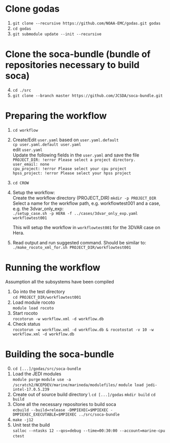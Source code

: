 # Clone godas
1. `git clone --recursive https://github.com/NOAA-EMC/godas.git godas`
2. `cd godas`
3. `git submodule update --init --recursive`

# Clone the soca-bundle (bundle of repositories necessary to build soca)
4. `cd ./src`
5. `git clone --branch master https://github.com/JCSDA/soca-bundle.git`

# Preparing the workflow
1. `cd workflow` 
2. Create/Edit `user.yaml` based on `user.yaml.default` \
   `cp user.yaml.default user.yaml` \
   edit `user.yaml` \
Update the following fields in the `user.yaml` and save the file \
   `PROJECT_DIR: !error Please select a project directory.` \
   `user_email: none` \
   `cpu_project: !error Please select your cpu project` \
   `hpss_project: !error Please select your hpss project` 
3. `cd CROW`
4. Setup the workflow: \
   Create the workflow directory (PROJECT_DIR)
   `mkdir -p PROJECT_DIR` \
   Select a name for the workflow path, e.g. workflowtest001 and a case, e.g. the 3dvar_only_exp: \
   `./setup_case.sh -p HERA -f ../cases/3dvar_only_exp.yaml workflowtest001`
   
   This will setup the workflow in `workflowtest001` for the 3DVAR case on Hera.
   
5. Read output and run suggested command. Should be similar to: \
   `./make_rocoto_xml_for.sh PROJECT_DIR/workflowtest001` 
 
# Running the workflow
Assumption all the subsystems have been compiled

1. Go into the test directory \
   `cd PROJECT_DIR/workflowtest001`
2. Load module rocoto \
   `module load rocoto`
3. Start rocoto \
   `rocotorun -w workflow.xml -d workflow.db`
4. Check status \
   `rocotorun -w workflow.xml -d workflow.db & rocotostat -v 10 -w workflow.xml -d workflow.db`

# Building the soca-bundle 

0. `cd [...]/godas/src/soca-bundle`
1. Load the JEDI modules \
   `module purge`
   `module use -a /scratch2/NCEPDEV/marine/marineda/modulefiles/`
   `module load jedi-intel-17.0.5.239`
2. Create out of source build directory \ 
   `cd [...]/godas`
   `mkdir build`
   `cd build`
3. Clone all the necessary repositories to build soca \
   `ecbuild --build=release -DMPIEXEC=$MPIEXEC -DMPIEXEC_EXECUTABLE=$MPIEXEC ../src/soca-bundle`
4. `make -j12` 
5. Unit test the build \
   `salloc --ntasks 12 --qos=debug --time=00:30:00 --account=marine-cpu` \
   `ctest`
